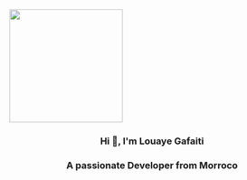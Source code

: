  <img height="200" src="https://i.imgur.com/4ASafy0.png"  />
<h3 align="center">Hi 👋, I'm Louaye Gafaiti</h3>
<h3 align="center">A passionate  Developer from Morroco</h3>
<div align="center">
<!--   <img src="https://github-readme-stats-sigma-five.vercel.app/api/top-langs?username=muhammadRadifa&locale=en&hide_title=false&layout=compact&card_width=320&langs_count=5&theme=dracula&hide_border=false&order=2" height="150" alt="languages graph"  /> -->
  
</div>
